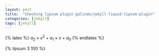 ```yaml
---
layout: post
title:  "Checking lipsum plugin galindo/jekyll-liquid-lipsum-plugin"
categories: [jekyll]
tags: [jekyll]
---
```

<!--
#date:   2014-01-03 20:32:28
#categories: jekyll update
-->

{% latex %}
$a_2 \times x^2 + a_1 \times x + a_0$
{% endlatex %}


<!--
{% lipsum %}

{% lipsum 4 %}
-->

{% lipsum 3 100 %}
